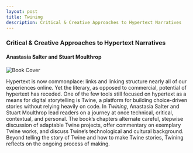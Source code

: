 ```yaml
---
layout: post
title: Twining
description: Critical & Creative Approaches to Hypertext Narratives
---
```



### Critical & Creative Approaches to Hypertext Narratives

#### Anastasia Salter and Stuart Moulthrop

![Book Cover](/gradfolio/assets/images/twining.jpg "Twining")

Hypertext is now commonplace: links and linking structure nearly all of our experiences online. Yet the literary, as opposed to commercial, potential of hypertext has receded. One of the few tools still focused on hypertext as a means for digital storytelling is Twine, a platform for building choice-driven stories without relying heavily on code. In *Twining*, Anastasia Salter and Stuart Moulthrop lead readers on a journey at once technical, critical, contextual, and personal. The book’s chapters alternate careful, stepwise discussion of adaptable Twine projects, offer commentary on exemplary Twine works, and discuss Twine’s technological and cultural background. Beyond telling the story of Twine and how to make Twine stories, Twining reflects on the ongoing process of making.
